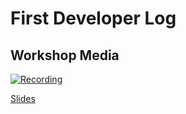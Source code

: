 # First Developer Log

## Workshop Media

[![Recording](https://i.ytimg.com/vi/EFQKXSNRhTg/maxresdefault.jpg)](https://youtu.be/EFQKXSNRhTg)

[Slides](https://docs.google.com/presentation/d/1hIhqDvRQJRMCaxNoIDMhf7Su50nzeXxLD0dL-kUlZdw/edit?usp=sharing)
